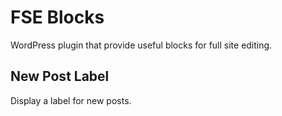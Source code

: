 #  FSE Blocks

WordPress plugin that provide useful blocks for full site editing.

## New Post Label

Display a label for new posts.
